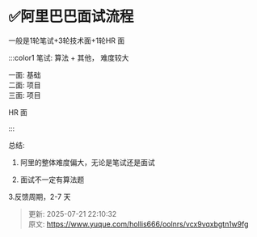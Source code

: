 # ✅阿里巴巴面试流程

一般是1轮笔试+3轮技术面+1轮HR 面 		



:::color1
笔试: 算法 + 其他， 难度较大 

一面: 基础  
二面: 项目  
三面: 项目 

HR 面 

:::



总结:

  
1. 阿里的整体难度偏大，无论是笔试还是面试 



2. 面试不一定有算法题

  
3.反馈周期，2-7 天 

 				

 			

 		

 	 



> 更新: 2025-07-21 22:10:32  
> 原文: <https://www.yuque.com/hollis666/oolnrs/vcx9vqxbgtn1w9fg>